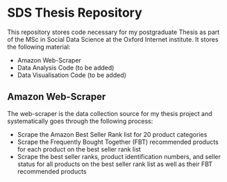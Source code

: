 # SDS Thesis Repository

This repository stores code necessary for my postgraduate Thesis as part of the MSc in Social Data Science at the Oxford Internet institute. It stores the following material:

- Amazon Web-Scraper
- Data Analysis Code (to be added)
- Data Visualisation Code (to be added)


## Amazon Web-Scraper

The web-scraper is the data collection source for my thesis project and systematically goes through the following process:

- Scrape the Amazon Best Seller Rank list for 20 product categories
- Scrape the Frequently Bought Together (FBT) recommended products for each product on the best seller rank list
- Scrape the best seller ranks, product identification numbers, and seller status for all products on the best seller rank list as well as their FBT recommended products
